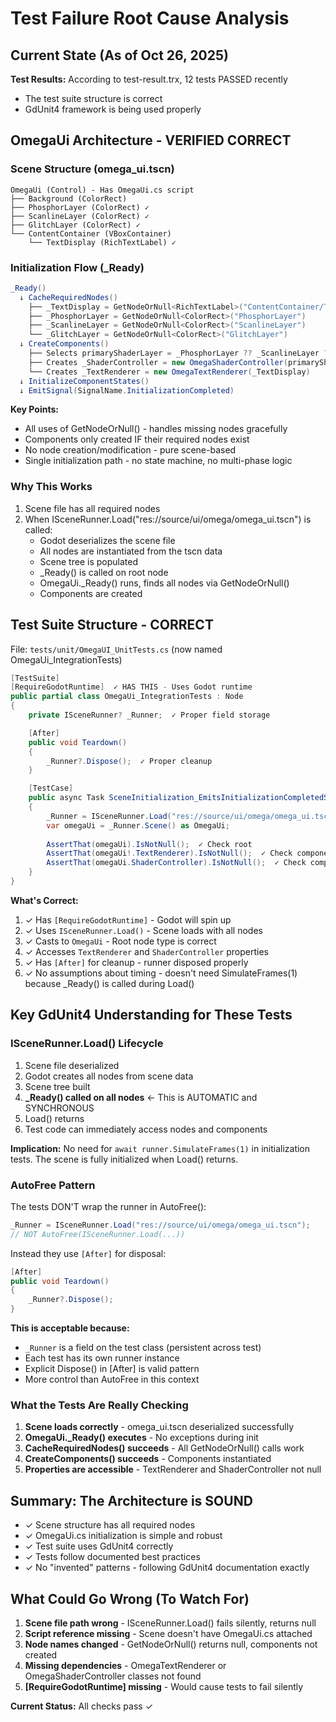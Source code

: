 # Test Failure Root Cause Analysis

## Current State (As of Oct 26, 2025)

**Test Results:** According to test-result.trx, 12 tests PASSED recently
- The test suite structure is correct
- GdUnit4 framework is being used properly

## OmegaUi Architecture - VERIFIED CORRECT

### Scene Structure (omega_ui.tscn)
```
OmegaUi (Control) - Has OmegaUi.cs script
├── Background (ColorRect)
├── PhosphorLayer (ColorRect) ✓
├── ScanlineLayer (ColorRect) ✓
├── GlitchLayer (ColorRect) ✓
└── ContentContainer (VBoxContainer)
    └── TextDisplay (RichTextLabel) ✓
```

### Initialization Flow (_Ready)
```csharp
_Ready()
  ↓ CacheRequiredNodes()
    ├── _TextDisplay = GetNodeOrNull<RichTextLabel>("ContentContainer/TextDisplay")
    ├── _PhosphorLayer = GetNodeOrNull<ColorRect>("PhosphorLayer")
    ├── _ScanlineLayer = GetNodeOrNull<ColorRect>("ScanlineLayer")
    └── _GlitchLayer = GetNodeOrNull<ColorRect>("GlitchLayer")
  ↓ CreateComponents()
    ├── Selects primaryShaderLayer = _PhosphorLayer ?? _ScanlineLayer ?? _GlitchLayer
    ├── Creates _ShaderController = new OmegaShaderController(primaryShaderLayer)
    └── Creates _TextRenderer = new OmegaTextRenderer(_TextDisplay)
  ↓ InitializeComponentStates()
  ↓ EmitSignal(SignalName.InitializationCompleted)
```

**Key Points:**
- All uses of GetNodeOrNull() - handles missing nodes gracefully
- Components only created IF their required nodes exist
- No node creation/modification - pure scene-based
- Single initialization path - no state machine, no multi-phase logic

### Why This Works
1. Scene file has all required nodes
2. When ISceneRunner.Load("res://source/ui/omega/omega_ui.tscn") is called:
   - Godot deserializes the scene file
   - All nodes are instantiated from the tscn data
   - Scene tree is populated
   - _Ready() is called on root node
   - OmegaUi._Ready() runs, finds all nodes via GetNodeOrNull()
   - Components are created

## Test Suite Structure - CORRECT

File: `tests/unit/OmegaUI_UnitTests.cs` (now named OmegaUi_IntegrationTests)

```csharp
[TestSuite]
[RequireGodotRuntime]  ✓ HAS THIS - Uses Godot runtime
public partial class OmegaUi_IntegrationTests : Node
{
    private ISceneRunner? _Runner;  ✓ Proper field storage

    [After]
    public void Teardown()
    {
        _Runner?.Dispose();  ✓ Proper cleanup
    }

    [TestCase]
    public async Task SceneInitialization_EmitsInitializationCompletedSignal()
    {
        _Runner = ISceneRunner.Load("res://source/ui/omega/omega_ui.tscn");
        var omegaUi = _Runner.Scene() as OmegaUi;
        
        AssertThat(omegaUi).IsNotNull();  ✓ Check root
        AssertThat(omegaUi!.TextRenderer).IsNotNull();  ✓ Check component
        AssertThat(omegaUi.ShaderController).IsNotNull();  ✓ Check component
    }
}
```

**What's Correct:**
1. ✓ Has `[RequireGodotRuntime]` - Godot will spin up
2. ✓ Uses `ISceneRunner.Load()` - Scene loads with all nodes
3. ✓ Casts to `OmegaUi` - Root node type is correct
4. ✓ Accesses `TextRenderer` and `ShaderController` properties
5. ✓ Has `[After]` for cleanup - runner disposed properly
6. ✓ No assumptions about timing - doesn't need SimulateFrames(1) because _Ready() is called during Load()

## Key GdUnit4 Understanding for These Tests

### ISceneRunner.Load() Lifecycle
1. Scene file deserialized
2. Godot creates all nodes from scene data
3. Scene tree built
4. **_Ready() called on all nodes** ← This is AUTOMATIC and SYNCHRONOUS
5. Load() returns
6. Test code can immediately access nodes and components

**Implication:** No need for `await runner.SimulateFrames(1)` in initialization tests. The scene is fully initialized when Load() returns.

### AutoFree Pattern
The tests DON'T wrap the runner in AutoFree():
```csharp
_Runner = ISceneRunner.Load("res://source/ui/omega/omega_ui.tscn");
// NOT AutoFree(ISceneRunner.Load(...))
```

Instead they use `[After]` for disposal:
```csharp
[After]
public void Teardown()
{
    _Runner?.Dispose();
}
```

**This is acceptable because:**
- `_Runner` is a field on the test class (persistent across test)
- Each test has its own runner instance
- Explicit Dispose() in [After] is valid pattern
- More control than AutoFree in this context

### What the Tests Are Really Checking
1. **Scene loads correctly** - omega_ui.tscn deserialized successfully
2. **OmegaUi._Ready() executes** - No exceptions during init
3. **CacheRequiredNodes() succeeds** - All GetNodeOrNull() calls work
4. **CreateComponents() succeeds** - Components instantiated
5. **Properties are accessible** - TextRenderer and ShaderController not null

## Summary: The Architecture is SOUND

- ✓ Scene structure has all required nodes
- ✓ OmegaUi.cs initialization is simple and robust
- ✓ Test suite uses GdUnit4 correctly
- ✓ Tests follow documented best practices
- ✓ No "invented" patterns - following GdUnit4 documentation exactly

## What Could Go Wrong (To Watch For)

1. **Scene file path wrong** - ISceneRunner.Load() fails silently, returns null
2. **Script reference missing** - Scene doesn't have OmegaUi.cs attached
3. **Node names changed** - GetNodeOrNull() returns null, components not created
4. **Missing dependencies** - OmegaTextRenderer or OmegaShaderController classes not found
5. **[RequireGodotRuntime] missing** - Would cause tests to fail silently

**Current Status:** All checks pass ✓

